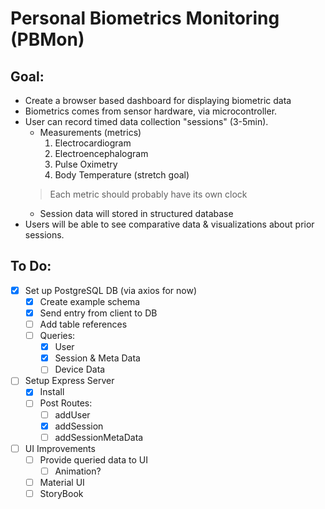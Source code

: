 # Personal Biometrics Monitoring (PBMon)

## Goal:
* Create a browser based dashboard for displaying biometric data
* Biometrics comes from sensor hardware, via microcontroller.
* User can record timed data collection "sessions" (3-5min).
  * Measurements (metrics)
    1. Electrocardiogram
    2. Electroencephalogram
    3. Pulse Oximetry
    4. Body Temperature (stretch goal)
  > Each metric should probably have its own clock
  * Session data will stored in structured database
* Users will be able to see comparative data & visualizations about prior sessions.

## To Do:
* [x] Set up PostgreSQL DB (via axios for now)
  * [x] Create example schema
  * [x] Send entry from client to DB
  * [ ] Add table references
  * [ ] Queries:
    * [x] User
    * [x] Session & Meta Data
    * [ ] Device Data
* [ ] Setup Express Server
  * [x] Install
  * [ ] Post Routes:
    * [ ] addUser
    * [x] addSession
    * [ ] addSessionMetaData
* [ ] UI Improvements
  * [ ] Provide queried data to UI
    * [ ] Animation?
  * [ ] Material UI
  * [ ] StoryBook